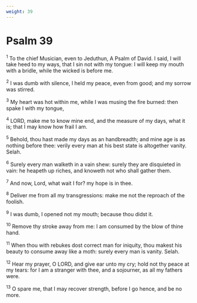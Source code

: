 ```yaml
---
weight: 39
---
```


# Psalm 39

<sup>1</sup> To the chief Musician, even to Jeduthun, A Psalm of David. I said, I will take heed to my ways, that I sin not with my tongue: I will keep my mouth with a bridle, while the wicked is before me. 

<sup>2</sup> I was dumb with silence, I held my peace, even from good; and my sorrow was stirred. 

<sup>3</sup> My heart was hot within me, while I was musing the fire burned:  then spake I with my tongue, 

<sup>4</sup> LORD, make me to know mine end, and the measure of my days, what it is; that I may know how frail I am. 

<sup>5</sup> Behold, thou hast made my days as an handbreadth; and mine age is as nothing before thee: verily every man at his best state is altogether vanity. Selah. 

<sup>6</sup> Surely every man walketh in a vain shew: surely they are disquieted in vain: he heapeth up riches, and knoweth not who shall gather them. 

<sup>7</sup> And now, Lord, what wait I for? my hope is in thee. 

<sup>8</sup> Deliver me from all my transgressions: make me not the reproach of the foolish. 

<sup>9</sup> I was dumb, I opened not my mouth; because thou didst it. 

<sup>10</sup> Remove thy stroke away from me: I am consumed by the blow of thine hand. 

<sup>11</sup> When thou with rebukes dost correct man for iniquity, thou makest his beauty to consume away like a moth: surely every man is vanity. Selah. 

<sup>12</sup> Hear my prayer, O LORD, and give ear unto my cry; hold not thy peace at my tears: for I am a stranger with thee, and a sojourner, as all my fathers were. 

<sup>13</sup> O spare me, that I may recover strength, before I go hence, and be no more. 


